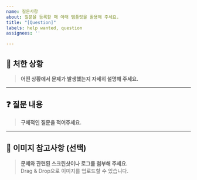 ```yaml
---
name: 질문사항
about: 질문을 등록할 때 아래 템플릿을 활용해 주세요.
title: "[Question]"
labels: help wanted, question
assignees: ''

---
```


## 📍 처한 상황  
> **어떤 상황에서 문제가 발생했는지 자세히 설명해 주세요.**  

---

## ❓ 질문 내용  
> **구체적인 질문을 적어주세요.**  


---

## 📸 이미지 참고사항 (선택)  
> **문제와 관련된 스크린샷이나 로그를 첨부해 주세요.**  
Drag & Drop으로 이미지를 업로드할 수 있습니다.

